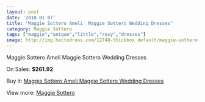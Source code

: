 ```yaml
---
layout: post
date: '2018-01-07'
title: "Maggie Sottero Ameli  Maggie Sottero Wedding Dresses"
category: Maggie Sottero
tags: ["maggie","unique","little","rosy","dresses"]
image: http://img.hectodress.com/12748-thickbox_default/maggie-sottero-ameli-maggie-sottero-wedding-dresses.jpg
---
```

Maggie Sottero Ameli  Maggie Sottero Wedding Dresses

On Sales: **$261.92**
<a href="https://www.hectodress.com/maggie-sottero/6236-maggie-sottero-ameli-maggie-sottero-wedding-dresses.html"><amp-img layout="responsive" width="600" height="600" src="//img.hectodress.com/12748-thickbox_default/maggie-sottero-ameli-maggie-sottero-wedding-dresses.jpg" alt="Maggie Sottero Ameli  Maggie Sottero Wedding Dresses 0" /></a>
<a href="https://www.hectodress.com/maggie-sottero/6236-maggie-sottero-ameli-maggie-sottero-wedding-dresses.html"><amp-img layout="responsive" width="600" height="600" src="//img.hectodress.com/12750-thickbox_default/maggie-sottero-ameli-maggie-sottero-wedding-dresses.jpg" alt="Maggie Sottero Ameli  Maggie Sottero Wedding Dresses 1" /></a>
<a href="https://www.hectodress.com/maggie-sottero/6236-maggie-sottero-ameli-maggie-sottero-wedding-dresses.html"><amp-img layout="responsive" width="600" height="600" src="//img.hectodress.com/12749-thickbox_default/maggie-sottero-ameli-maggie-sottero-wedding-dresses.jpg" alt="Maggie Sottero Ameli  Maggie Sottero Wedding Dresses 2" /></a>

Buy it: [Maggie Sottero Ameli  Maggie Sottero Wedding Dresses](https://www.hectodress.com/maggie-sottero/6236-maggie-sottero-ameli-maggie-sottero-wedding-dresses.html "Maggie Sottero Ameli  Maggie Sottero Wedding Dresses")

View more: [Maggie Sottero](https://www.hectodress.com/109-maggie-sottero "Maggie Sottero")